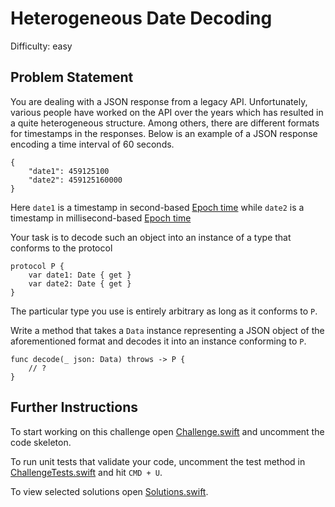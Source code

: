 Heterogeneous Date Decoding
===========================

Difficulty: easy

Problem Statement
-----------------

You are dealing with a JSON response from a legacy API. Unfortunately, various
people have worked on the API over the years which has resulted in a quite
heterogeneous structure. Among others, there are different formats for
timestamps in the responses. Below is an example of a JSON response encoding a
time interval of 60 seconds.

``` {.json}
{
    "date1": 459125100
    "date2": 459125160000
}
```

Here `date1` is a timestamp in second-based [Epoch time] while `date2` is a
timestamp in millisecond-based [Epoch time]

Your task is to decode such an object into an instance of a type that conforms
to the protocol

``` {.swift}
protocol P {
    var date1: Date { get }
    var date2: Date { get }
}
```

The particular type you use is entirely arbitrary as long as it conforms to `P`.

Write a method that takes a `Data` instance representing a JSON object of the
aforementioned format and decodes it into an instance conforming to `P`.

``` {.swift}
func decode(_ json: Data) throws -> P {
    // ?    
}
```

Further Instructions
--------------------

To start working on this challenge open [Challenge.swift] and uncomment the code
skeleton.

To run unit tests that validate your code, uncomment the test method in
[ChallengeTests.swift] and hit `CMD + U`.

To view selected solutions open [Solutions.swift].

  [Epoch time]: https://en.wikipedia.org/wiki/Unix_time
  [Challenge.swift]: Sources/HeterogeneousDateDecoding/Challenge.swift
  [ChallengeTests.swift]: Tests/HeterogeneousDateDecodingTests/ChallengeTests.swift
  [Solutions.swift]: Sources/HeterogeneousDateDecoding/Solutions.swift
